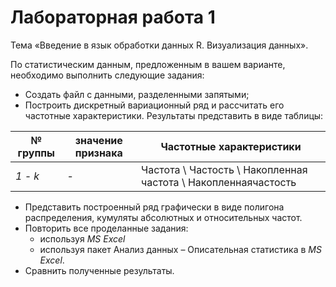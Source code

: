 # Лабораторная работа 1
Тема «Введение в язык обработки данных R. Визуализация данных».

По статистическим данным, предложенным в вашем варианте, необходимо выполнить следующие задания:

* Создать файл с данными, разделенными запятыми; 
* Построить дискретный вариационный ряд и рассчитать его частотные характеристики. Результаты представить в виде таблицы:

№ группы | значение признака | Частотные характеристики
----------- | ------------- | -------------
  *1 - k* | - | Частота \ Частость \ Накопленная частота \ Накопленнаячастость
  
* Представить построенный ряд графически в виде полигона распределения, кумуляты абсолютных и относительных частот.
* Повторить все проделанные задания:  
  * используя *MS Excel* 
  * используя пакет Анализ данных – Описательная статистика в *MS Excel*. 
* Сравнить полученные результаты.